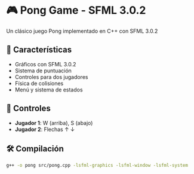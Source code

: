 # 🎮 Pong Game - SFML 3.0.2
Un clásico juego Pong implementado en C++ con SFML 3.0.2

## 🚀 Características
- Gráficos con SFML 3.0.2
- Sistema de puntuación
- Controles para dos jugadores
- Física de colisiones
- Menú y sistema de estados

## 🎯 Controles
- **Jugador 1**: W (arriba), S (abajo)
- **Jugador 2**: Flechas ↑ ↓

## 🛠 Compilación
```bash
g++ -o pong src/pong.cpp -lsfml-graphics -lsfml-window -lsfml-system

